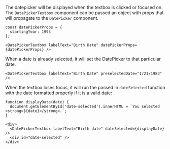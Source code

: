 The datepicker will be displayed when the textbox is clicked or focused on. The `DatePickerTextbox` component can be passed an object with props that will propagate to the `DatePicker` component.

```
const datePickerProps = {
  startingYear: 1995
};

<DatePickerTextbox labelText="Birth Date" datePickerProps={datePickerProps} />
```

When a date is already selected, it will set the DatePicker to that particular date.
```
<DatePickerTextbox labelText="Birth Date" preselectedDate="1/21/1983" />
```

When the textbox loses focus, it will run the passed in `dateSelected` function with the date formatted properly if it is a valid date:

```
function displayDate(date) {
  document.getElementById('date-selected').innerHTML = `You selected <strong>${date}</strong>.`;
}

<div>
  <DatePickerTextbox labelText="Birth date" dateSelected={displayDate} />
  <div id="date-selected" />
</div>
```

